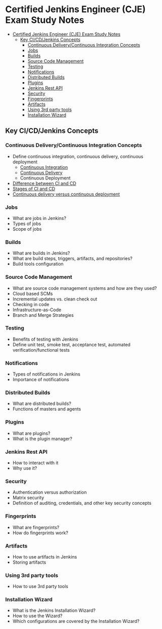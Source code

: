 # Certified Jenkins Engineer (CJE) Exam Study Notes

- [Certified Jenkins Engineer (CJE) Exam Study Notes](#certified-jenkins-engineer-cje-exam-study-notes)
    - [Key CI/CD/Jenkins Concepts](#key-cicdjenkins-concepts)
        - [Continuous Delivery/Continuous Integration Concepts](#continuous-deliverycontinuous-integration-concepts)
        - [Jobs](#jobs)
        - [Builds](#builds)
        - [Source Code Management](#source-code-management)
        - [Testing](#testing)
        - [Notifications](#notifications)
        - [Distributed Builds](#distributed-builds)
        - [Plugins](#plugins)
        - [Jenkins Rest API](#jenkins-rest-api)
        - [Security](#security)
        - [Fingerprints](#fingerprints)
        - [Artifacts](#artifacts)
        - [Using 3rd party tools](#using-3rd-party-tools)
        - [Installation Wizard](#installation-wizard)

## Key CI/CD/Jenkins Concepts

### Continuous Delivery/Continuous Integration Concepts

- Define continuous integration, continuous delivery, continuous deployment
    - [Continuous Integration](https://www.martinfowler.com/articles/continuousIntegration.html)
    - [Continuous Delivery](https://martinfowler.com/bliki/ContinuousDelivery.html)
    - Continuous Deployment
- [Difference between CI and CD](https://www.atlassian.com/continuous-delivery/ci-vs-ci-vs-cd)
- [Stages of CI and CD](https://www.michielrook.nl/2018/01/typical-ci-cd-pipeline-explained/)
- [Continuous delivery versus continuous deployment](https://puppet.com/blog/continuous-delivery-vs-continuous-deployment-what-s-diff)

### Jobs

- What are jobs in Jenkins?
- Types of jobs
- Scope of jobs

### Builds

- What are builds in Jenkins?
- What are build steps, triggers, artifacts, and repositories?
- Build tools configuration

### Source Code Management

- What are source code management systems and how are they used?
- Cloud based SCMs
- Incremental updates vs. clean check out
- Checking in code
- Infrastructure-as-Code
- Branch and Merge Strategies

### Testing

- Benefits of testing with Jenkins
- Define unit test, smoke test, acceptance test, automated verification/functional tests

### Notifications

- Types of notifications in Jenkins
- Importance of notifications

### Distributed Builds

- What are distributed builds?
- Functions of masters and agents

### Plugins

- What are plugins?
- What is the plugin manager?

### Jenkins Rest API

- How to interact with it
- Why use it?

### Security

- Authentication versus authorization
- Matrix security
- Definition of auditing, credentials, and other key security concepts

### Fingerprints

- What are fingerprints?
- How do fingerprints work?

### Artifacts

- How to use artifacts in Jenkins
- Storing artifacts

### Using 3rd party tools

- How to use 3rd party tools

### Installation Wizard

- What is the Jenkins Installation Wizard?
- How to use the Wizard?
- Which configurations are covered by the Installation Wizard?

